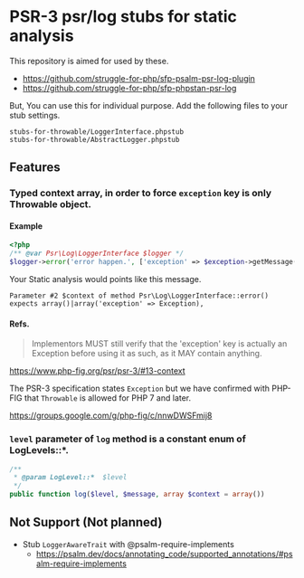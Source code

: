 PSR-3 psr/log stubs for static analysis
=======================================

This repository is aimed for used by these.

 - https://github.com/struggle-for-php/sfp-psalm-psr-log-plugin
 - https://github.com/struggle-for-php/sfp-phpstan-psr-log

But, You can use this for individual purpose.
Add the following files to your stub settings.
```
stubs-for-throwable/LoggerInterface.phpstub
stubs-for-throwable/AbstractLogger.phpstub
```

## Features

### Typed context array, in order to force `exception` key is only Throwable object.

#### Example

```php
<?php
/** @var Psr\Log\LoggerInterface $logger */
$logger->error('error happen.', ['exception' => $exception->getMessage()]);
```

Your Static analysis would points like this message.
```
Parameter #2 $context of method Psr\Log\LoggerInterface::error() expects array()|array('exception' => Exception),
```
#### Refs.

> Implementors MUST still verify that the 'exception' key is actually an Exception before using it as such, as it MAY contain anything.

https://www.php-fig.org/psr/psr-3/#13-context

The PSR-3 specification states `Exception` but we have confirmed with PHP-FIG that `Throwable` is allowed for PHP 7 and later.

https://groups.google.com/g/php-fig/c/nnwDWSFmij8

### `level` parameter of `log` method is a constant enum of LogLevels::*.

```php
/**
 * @param LogLevel::*  $level
 */
public function log($level, $message, array $context = array())
```

## Not Support (Not planned)

- Stub `LoggerAwareTrait` with @psalm-require-implements
  - https://psalm.dev/docs/annotating_code/supported_annotations/#psalm-require-implements


